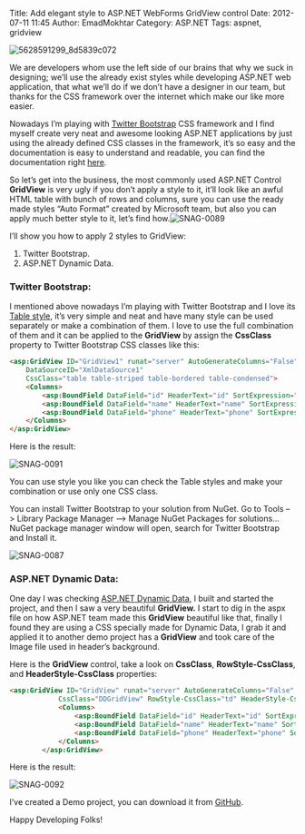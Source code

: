 Title: Add elegant style to ASP.NET WebForms GridView control
Date: 2012-07-11 11:45
Author: EmadMokhtar
Category: ASP.NET
Tags: aspnet, gridview

![5628591299\_8d5839c072]({static}/images/5628591299_8d5839c072.jpg)

We are developers whom use the left side of our brains that why we suck in
designing; we’ll use the already exist styles while developing ASP.NET
web application, that what we’ll do if we don’t have a designer in our
team, but thanks for the CSS framework over the internet which make our
like more easier.

Nowadays I’m playing with [Twitter Bootstrap](http://twitter.github.com/bootstrap/) CSS framework and I find myself create very neat and awesome looking ASP.NET applications by just using the already defined CSS classes in the framework, it’s so easy and the documentation is easy to understand and readable, you can find the documentation right
[here](http://twitter.github.com/bootstrap/base-css.html).

So let’s get into the business, the most commonly used ASP.NET Control
**GridView** is very ugly if you don’t apply a style to it, it’ll look
like an awful HTML table with bunch of rows and columns, sure you can
use the ready made styles “Auto Format” created by Microsoft team, but
also you can apply much better style to it, let’s find
how.![SNAG-0089]({static}/images/SNAG-0089.png)

I’ll show you how to apply 2 styles to GridView:

1.  Twitter Bootstrap.
2.  ASP.NET Dynamic Data.

### Twitter Bootstrap:

I mentioned above nowadays I’m playing with Twitter Bootstrap and I love
its [Table
style](http://twitter.github.com/bootstrap/base-css.html#tables), it’s
very simple and neat and have many style can be used separately or make
a combination of them. I love to use the full combination of them and it
can be applied to the **GridView** by assign the **CssClass** property
to Twitter Bootstrap CSS classes like this:

```html
<asp:GridView ID="GridView1" runat="server" AutoGenerateColumns="False"
    DataSourceID="XmlDataSource1"
    CssClass="table table-striped table-bordered table-condensed">
    <Columns>
        <asp:BoundField DataField="id" HeaderText="id" SortExpression="id" />
        <asp:BoundField DataField="name" HeaderText="name" SortExpression="name" />
        <asp:BoundField DataField="phone" HeaderText="phone" SortExpression="phone" />
    </Columns>
</asp:GridView>
```

Here is the result:

![SNAG-0091]({static}/images/SNAG-0091.png)

You can use style you like you can check the Table styles and make your
combination or use only one CSS class.

You can install Twitter Bootstrap to your solution from NuGet. Go to
Tools –&gt; Library Package Manager –&gt; Manage NuGet Packages for
solutions… NuGet package manager window will open, search for Twitter
Bootstrap and Install it.

![SNAG-0087]({static}/images/SNAG-0087.png)

### ASP.NET Dynamic Data:

One day I was checking [ASP.NET Dynamic
Data](http://msdn.microsoft.com/en-us/library/ee845452.aspx), I built
and started the project, and then I saw a very beautiful **GridView.** I
start to dig in the aspx file on how ASP.NET team made this **GridView**
beautiful like that, finally I found they are using a CSS specially made
for Dynamic Data, I grab it and applied it to another demo project has a
**GridView** and took care of the Image file used in header’s
background.

Here is the **GridView** control, take a look on **CssClass**,
**RowStyle-CssClass**, and **HeaderStyle-CssClass** properties:

```html
<asp:GridView ID="GridView" runat="server" AutoGenerateColumns="False" DataSourceID="XmlDataSource"
            CssClass="DDGridView" RowStyle-CssClass="td" HeaderStyle-CssClass="th" CellPadding="6">
            <Columns>
                <asp:BoundField DataField="id" HeaderText="id" SortExpression="id" />
                <asp:BoundField DataField="name" HeaderText="name" SortExpression="name" />
                <asp:BoundField DataField="phone" HeaderText="phone" SortExpression="phone" />
            </Columns>
        </asp:GridView>
```

Here is the result:

![SNAG-0092]({static}/images/SNAG-0092.png)

I’ve created a Demo project, you can download it from
[GitHub](https://github.com/EmadMokhtar/ASPNETGridViewWithStyle).

Happy Developing Folks!
